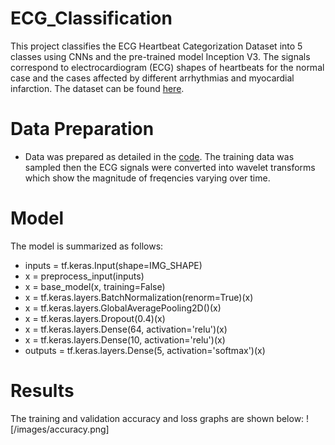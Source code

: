 # ECG_Classification
This project classifies the ECG Heartbeat Categorization Dataset into 5 classes using CNNs and the pre-trained model Inception V3. The signals correspond to electrocardiogram (ECG) shapes of heartbeats for the normal case and the cases affected by different arrhythmias and myocardial infarction. The dataset can be found [here](https://www.kaggle.com/datasets/shayanfazeli/heartbeat).

# Data Preparation
- Data was prepared as detailed in the [code](https://github.com/kelvinsima2/ECG_Classification/blob/main/ECG_Classification.ipynb). The training data was sampled then
the ECG signals were converted into wavelet transforms which show the magnitude of freqencies varying over time. 

# Model
The model is summarized as follows: 
*  inputs = tf.keras.Input(shape=IMG_SHAPE)
*  x = preprocess_input(inputs)
*  x = base_model(x, training=False)
*  x = tf.keras.layers.BatchNormalization(renorm=True)(x)
*  x = tf.keras.layers.GlobalAveragePooling2D()(x)
*  x = tf.keras.layers.Dropout(0.4)(x)
*  x = tf.keras.layers.Dense(64, activation='relu')(x)
*  x = tf.keras.layers.Dense(10, activation='relu')(x)
*  outputs = tf.keras.layers.Dense(5, activation='softmax')(x)

# Results
The training and validation accuracy and loss graphs are shown below:
![/images/accuracy.png]

